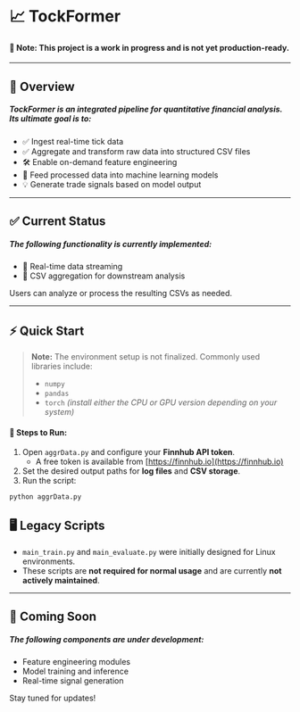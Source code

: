 # 📈 TockFormer

#### 🚧 Note: This project is a work in progress and is not yet production-ready.

---

## 🧠 Overview

##### TockFormer is an integrated pipeline for quantitative financial analysis. Its ultimate goal is to:
- ✅ Ingest real-time tick data  
- ✅ Aggregate and transform raw data into structured CSV files  
- 🛠️ Enable on-demand feature engineering  
- 🤖 Feed processed data into machine learning models  
- 💡 Generate trade signals based on model output

---

## ✅ Current Status

##### The following functionality is currently implemented:
- 📡 Real-time data streaming  
- 🧾 CSV aggregation for downstream analysis  

Users can analyze or process the resulting CSVs as needed.

---

## ⚡ Quick Start

> **Note:** The environment setup is not finalized. Commonly used libraries include:
> - `numpy`  
> - `pandas`  
> - `torch` *(install either the CPU or GPU version depending on your system)*

#### 🔧 Steps to Run:

1. Open `aggrData.py` and configure your **Finnhub API token**.  
   - A free token is available from [https://finnhub.io](https://finnhub.io)
2. Set the desired output paths for **log files** and **CSV storage**.
3. Run the script:

```bash
python aggrData.py
```

## 🖥️ Legacy Scripts

- `main_train.py` and `main_evaluate.py` were initially designed for Linux environments.  
- These scripts are **not required for normal usage** and are currently **not actively maintained**.

---

## 🚀 Coming Soon

##### The following components are under development:
- Feature engineering modules  
- Model training and inference  
- Real-time signal generation  

Stay tuned for updates!